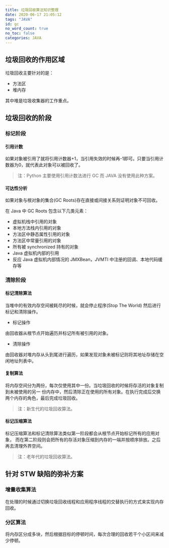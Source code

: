 ```yaml
---
title: 垃圾回收算法知识整理
date: 2020-06-17 21:05:12
tags: "JAVA"
id: gc
no_word_count: true
no_toc: false
categories: JAVA
---
```


## 垃圾回收的作用区域

垃圾回收主要针对的是：

- 方法区
- 堆内存

其中堆是垃圾收集器的工作重点。

## 垃圾回收的阶段

### 标记阶段

#### 引用计数

如果对象被引用了就将引用计数器+1，当引用失效的时候再-1即可。只要当引用计数器为0，就代表此对象可以被回收了。

> 注：Python 主要使用引用计数法进行 GC 而 JAVA 没有使用此种方案。

#### 可达性分析

如果对象与根对象的集合(GC Roots)存在直接或间接关系则证明对象不可回收。

在 Java 中 GC Roots 包含以下几类元素：

- 虚拟机栈中引用的对象
- 本地方法栈内引用的对象
- 方法区中静态属性引用的对象
- 方法区中常量引用的对象
- 所有被 synchronized 持有的对象
- Java 虚拟机内部的引用
- 反应 Java 虚拟机内部情况的 JMXBean，JVMTI 中注册的回调、本地代码缓存等

### 清除阶段

#### 标记清除算法

当堆中的有效内存空间被耗尽的时候，就会停止程序(Stop The World) 然后进行标记和清除操作。

- 标记操作

由回收器从根节点开始遍历并标记所有被引用的对象。

- 清除操作

由回收器对堆内存从头到尾进行遍历，如果发现对象未被标记则将其地址存储在空闲地址列表中。

#### 复制算法

将内存空间分为两份，每次仅使用其中一份。当垃圾回收的时候将存活的对象复制到未被使用的另一
份内存中，然后清除正在使用的所有对象。在执行完成后交换两个内存的角色，最后完成垃圾回收。

> 注：新生代的垃圾回收算法。

#### 标记压缩算法

标记压缩算法和标记清除算法类似第一阶段都会从根节点开始标记所有的应用对象，
而在第二阶段则会把所有的存活对象压缩到内存的一端并按顺序排放。之后再去清理外界空间。

> 注：老年代的垃圾回收算法。

## 针对 STW 缺陷的弥补方案

### 增量收集算法

在处理的时候通过切换垃圾回收线程和应用程序线程的交替执行的方式来实现内存回收。

### 分区算法

将内存区分成多块，然后根据目标的停顿时间，每次合理的回收若干个小区间来减少停顿。
